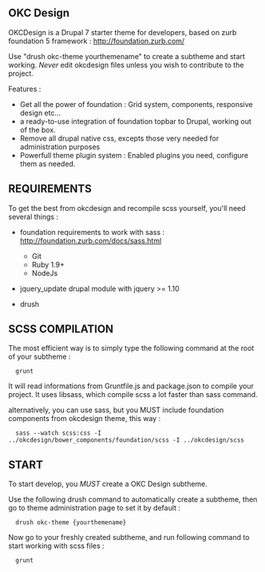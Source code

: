 OKC Design
-------------

OKCDesign is a Drupal 7 starter theme for developers, based on zurb foundation 5 framework :
http://foundation.zurb.com/

Use "drush okc-theme yourthemename" to create a subtheme and start working.
*Never* edit okcdesign files unless you wish to contribute to the project.

Features :
- Get all the power of foundation :  Grid system, components, responsive design etc...
- a ready-to-use integration of foundation topbar to Drupal, working out of the box.
- Remove all drupal native css, excepts those very needed for administration purposes
- Powerfull theme plugin system : Enabled plugins you need, configure them as needed.

REQUIREMENTS
-------------

To get the best from okcdesign and recompile scss yourself, you'll need several things :
- foundation requirements to work with sass : http://foundation.zurb.com/docs/sass.html
  - Git
  - Ruby 1.9+
  - NodeJs

- jquery_update drupal module with jquery >= 1.10
- drush

SCSS COMPILATION
------------------


The most efficient way is to simply type the following command at the root of your subtheme :
```shell
  grunt
```

It will read informations from Gruntfile.js and package.json to compile your project.
It uses libsass, which compile scss a lot faster than sass command.

alternatively, you can use sass, but you MUST include foundation components from okcdesign theme, this way :

```shell
  sass --watch scss:css -I ../okcdesign/bower_components/foundation/scss -I ../okcdesign/scss
```

START
-----------------

To start develop, you  *MUST* create a OKC Design subtheme.

Use the following drush command to automatically create a subtheme, then go to theme administration page to set it by default :

```shell
  drush okc-theme {yourthemename}
```

Now go to your freshly created subtheme, and run following command to start working
with scss files :

```shell
  grunt
```


